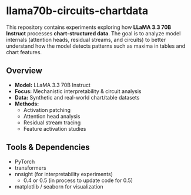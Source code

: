 # llama70b-circuits-chartdata  

This repository contains experiments exploring how **LLaMA 3.3 70B Instruct** processes **chart-structured data**. The goal is to analyze model internals (attention heads, residual streams, and circuits) to better understand how the model detects patterns such as maxima in tables and chart features.  

## Overview  
- **Model:** LLaMA 3.3 70B Instruct  
- **Focus:** Mechanistic interpretability & circuit analysis  
- **Data:** Synthetic and real-world chart/table datasets  
- **Methods:**  
  - Activation patching  
  - Attention head analysis  
  - Residual stream tracing  
  - Feature activation studies
 
## Tools & Dependencies
- PyTorch
- transformers
- nnsight (for interpretability experiments)
  - 0.4 or 0.5 (in process to update code for 0.5)
- matplotlib / seaborn for visualization
